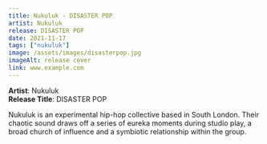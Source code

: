 ```yaml
---
title: Nukuluk - DISASTER POP
artist: Nukuluk
release: DISASTER POP
date: 2021-11-17
tags: ["nukuluk"]
image: /assets/images/disasterpop.jpg
imageAlt: release cover
link: www.example.com
---
```


**Artist**: Nukuluk  
**Release Title**: DISASTER POP

Nukuluk is an experimental hip-hop collective based in South London. Their chaotic sound draws off a series of eureka moments during studio play, a broad church of influence and a symbiotic relationship within the group.
